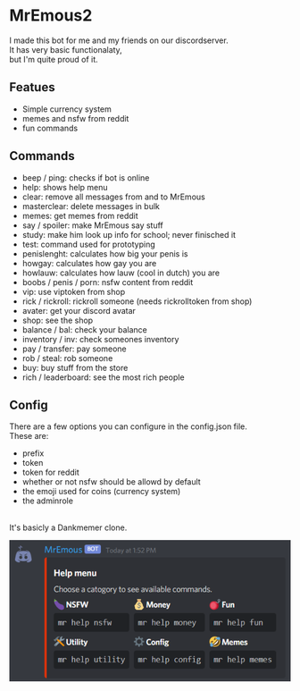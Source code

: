 # MrEmous2

I made this bot for me and my friends on our discordserver.<br>
It has very basic functionalaty,<br>
but I'm quite proud of it.<br>

## Featues

- Simple currency system
- memes and nsfw from reddit
- fun commands

## Commands

- beep / ping: checks if bot is online
- help: shows help menu
- clear: remove all messages from and to MrEmous
- masterclear: delete messages in bulk
- memes: get memes from reddit
- say / spoiler: make MrEmous say stuff
- study: make him look up info for school; never finisched it
- test: command used for prototyping
- penislenght: calculates how big your penis is
- howgay: calculates how gay you are
- howlauw: calculates how lauw (cool in dutch) you are
- boobs / penis / porn: nsfw content from reddit
- vip: use viptoken from shop
- rick / rickroll: rickroll someone (needs rickrolltoken from shop)
- avater: get your discord avatar
- shop: see the shop
- balance / bal: check your balance
- inventory / inv: check someones inventory
- pay / transfer: pay someone
- rob / steal: rob someone
- buy: buy stuff from the store
- rich / leaderboard: see the most rich people

## Config

There are a few options you can configure in the config.json file.<br>
These are:

- prefix
- token
- token for reddit
- whether or not nsfw should be allowd by default
- the emoji used for coins (currency system)
- the adminrole

<br>
It's basicly a Dankmemer clone.

![Screenshot](screenshot.png)
